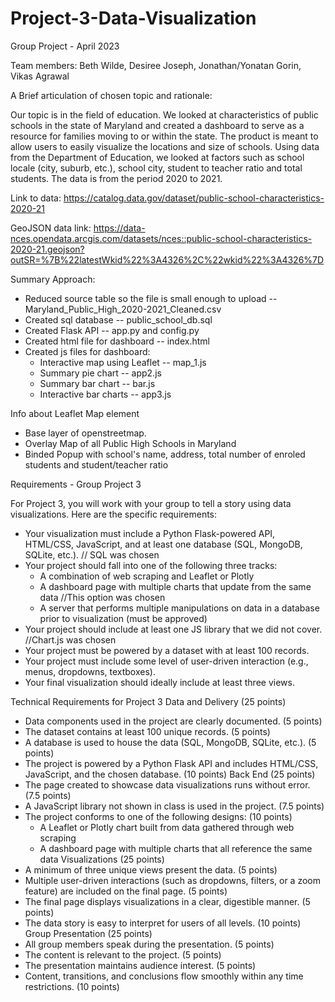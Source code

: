 # Project-3-Data-Visualization
Group Project - April 2023

Team members: Beth Wilde, Desiree Joseph, Jonathan/Yonatan Gorin, Vikas Agrawal

A Brief articulation of chosen topic and rationale:

Our topic is in the field of education. We looked at characteristics of public schools in the state of Maryland and created a dashboard to serve as a resource for families moving to or within the state. The product is meant to allow users to easily visualize the locations and size of schools. Using data from the Department of Education, we looked at factors such as school locale (city, suburb, etc.), school city, student to teacher ratio and total students. The data is from the period 2020 to 2021.

Link to data: https://catalog.data.gov/dataset/public-school-characteristics-2020-21

GeoJSON data link: https://data-nces.opendata.arcgis.com/datasets/nces::public-school-characteristics-2020-21.geojson?outSR=%7B%22latestWkid%22%3A4326%2C%22wkid%22%3A4326%7D

Summary Approach:
+ Reduced source table so the file is small enough to upload -- Maryland_Public_High_2020-2021_Cleaned.csv 
+ Created sql database -- public_school_db.sql 
+ Created Flask API -- app.py and config.py 
+ Created html file for dashboard -- index.html
+ Created js files for dashboard: 
  - Interactive map using Leaflet -- map_1.js
  - Summary pie chart -- app2.js
  - Summary bar chart -- bar.js
  - Interactive bar charts -- app3.js

Info about Leaflet Map element 
  + Base layer of openstreetmap.
  + Overlay Map of all Public High Schools in Maryland
  + Binded Popup with school's name, address, total number of enroled students and student/teacher ratio

Requirements - Group Project 3

For Project 3, you will work with your group to tell a story using data visualizations. Here are the specific requirements:
- Your visualization must include a Python Flask-powered API, HTML/CSS, JavaScript, and at least one database (SQL, MongoDB, SQLite, etc.). // SQL was chosen
- Your project should fall into one of the following three tracks:
  - A combination of web scraping and Leaflet or Plotly
  - A dashboard page with multiple charts that update from the same data //This option was chosen
  - A server that performs multiple manipulations on data in a database prior to visualization (must be approved)
- Your project should include at least one JS library that we did not cover. //Chart.js was chosen
- Your project must be powered by a dataset with at least 100 records.
- Your project must include some level of user-driven interaction (e.g., menus, dropdowns, textboxes).
- Your final visualization should ideally include at least three views.

Technical Requirements for Project 3
Data and Delivery (25 points)
  - Data components used in the project are clearly documented. (5 points)
  - The dataset contains at least 100 unique records. (5 points)
  - A database is used to house the data (SQL, MongoDB, SQLite, etc.). (5 points)
  - The project is powered by a Python Flask API and includes HTML/CSS, JavaScript, and the chosen database. (10 points)
Back End (25 points)
  - The page created to showcase data visualizations runs without error. (7.5 points)
  - A JavaScript library not shown in class is used in the project. (7.5 points)
  - The project conforms to one of the following designs: (10 points)
    - A Leaflet or Plotly chart built from data gathered through web scraping
    - A dashboard page with multiple charts that all reference the same data
Visualizations (25 points)
- A minimum of three unique views present the data. (5 points)
- Multiple user-driven interactions (such as dropdowns, filters, or a zoom feature) are included on the final page. (5 points)
- The final page displays visualizations in a clear, digestible manner. (5 points)
- The data story is easy to interpret for users of all levels. (10 points)
Group Presentation (25 points)
- All group members speak during the presentation. (5 points)
- The content is relevant to the project. (5 points)
- The presentation maintains audience interest. (5 points)
- Content, transitions, and conclusions flow smoothly within any time restrictions. (10 points)
